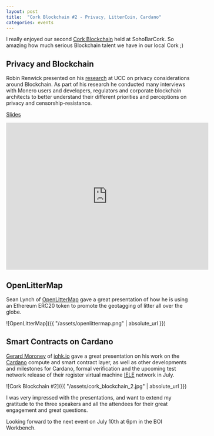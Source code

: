 ```yaml
---
layout: post
title:  "Cork Blockchain #2 - Privacy, LitterCoin, Cardano"
categories: events
---
```

I really enjoyed our second [Cork Blockchain](https://www.meetup.com/Cork-Blockchain/) held at SohoBarCork. So amazing how much serious Blockchain talent we have in our local Cork ;)

## Privacy and Blockchain

Robin Renwick presented on his <a href="https://www.researchgate.net/profile/Robin_Renwick">research</a> at UCC on privacy considerations around Blockchain. As part of his research he conducted many interviews with Monero users and developers, regulators and corporate blockchain architects to better understand their different priorities and perceptions on privacy and censorship-resistance.

<a href="https://prezi.com/ziswhvll_3zx/privacy-and-blockchain/?utm_campaign=share&utm_medium=copy">Slides</a>
<center>
<iframe id="iframe_container" frameborder="0" webkitallowfullscreen="" mozallowfullscreen="" allowfullscreen="" allow="autoplay; fullscreen" width="550" height="400" src="https://prezi.com/embed/ziswhvll_3zx/?bgcolor=ffffff&amp;lock_to_path=1&amp;autoplay=0&amp;autohide_ctrls=0&amp;landing_data=bHVZZmNaNDBIWnNjdEVENDRhZDFNZGNIUE1iK1A0ZjlPVzNvdFlwT2gvL01BS2pMKzZjUUpyZWJwQTUvWVB1cjNOVT0&amp;landing_sign=vQsqxo_tiSNIYc13299pygqRDYja4pi89kh3yMs0pbk"></iframe>
</center>

## OpenLitterMap

Sean Lynch of <a href="https://openlittermap.com/">OpenLitterMap</a> gave a great presentation of how he is using an Ethereum ERC20 token to promote the geotagging of litter all over the globe.

![OpenLitterMap]({{ "/assets/openlittermap.png" | absolute_url }})

## Smart Contracts on Cardano

<a href="https://iohk.io/team/gerard-moroney">Gerard Moroney</a> of <a href="https://iohk.io/">iohk.io</a> gave a great presentation on his work on the <a href="https://www.cardano.org/en/home/">Cardano</a> compute and smart contract layer, as well as other developments and milestones for Cardano, formal verification and the upcoming test network release of their register virtual machine <a href="https://iohk.io/blog/iele-a-new-virtual-machine-for-the-blockchain">IELE</a> network in July.

![Cork Blockchain #2]({{ "/assets/cork_blockchain_2.jpg" | absolute_url }})

I was very impressed with the presentations, and want to extend my gratitude to the three speakers and all the attendees for their great engagement and great questions.

Looking forward to the next event on July 10th at 6pm in the BOI Workbench.

<!-- center>
<iframe width="560" height="315" src="https://www.youtube.com/embed/9XgJ1JIYk0U" frameborder="0" allow="encrypted-media" allowfullscreen style="margin: auto;"></iframe>
</center>

[Slides](https://speakerdeck.com/fluquid/cork-blockchain-number-1-introduction-to-blockchain-and-permissioned-blockchains) from the talk below:

<script async class="speakerdeck-embed" data-id="bbf5458ca7544fa6ad0ed5562eab9276" data-ratio="1.77777777777778" src="//speakerdeck.com/assets/embed.js"></script -->

